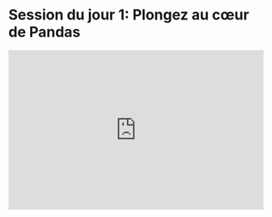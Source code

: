 <h1>Session du jour 1: Plongez au cœur de Pandas</h1>
<iframe width="100%" height="315" src="https://www.youtube.com/embed/FsKHdcDUFTE" title="YouTube video player" frameborder="0" allow="accelerometer; autoplay; clipboard-write; encrypted-media; gyroscope; picture-in-picture" allowfullscreen></iframe>